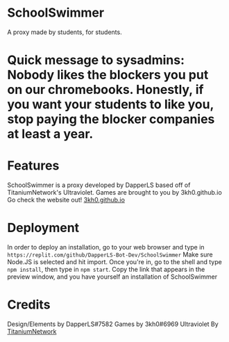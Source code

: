 # SchoolSwimmer
A proxy made by students, for students.

# Quick message to sysadmins: Nobody likes the blockers you put on our chromebooks. Honestly, if you want your students to like you, stop paying the blocker companies at least a year.

# Features

SchoolSwimmer is a proxy developed by DapperLS based off of TitaniumNetwork's Ultraviolet. Games are brought to you by 3kh0.github.io
Go check the website out! [3kh0.github.io](https://3kh0.github.io)

# Deployment
In order to deploy an installation, go to your web browser and type in
`https://replit.com/github/DapperLS-Bot-Dev/SchoolSwimmer`
Make sure Node.JS is selected and hit import. Once you're in, go to the shell and type `npm install`, then type in `npm start`. Copy the link that appears in the preview window, and you have yourself an installation of SchoolSwimmer

# Credits
Design/Elements by DapperLS#7582
Games by 3kh0#6969
Ultraviolet By [TitaniumNetwork](https://discord.gg/unblock)